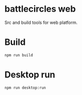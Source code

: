 # battlecircles web
Src and build tools for web platform.

# Build

```bash
npm run build
```

# Desktop run

```bash
npm run desktop:run
```